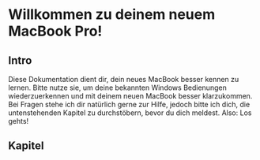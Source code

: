 # Willkommen zu deinem neuem MacBook Pro!
## Intro

Diese Dokumentation dient dir, dein neues MacBook besser kennen zu lernen. Bitte nutze sie, um deine bekannten Windows Bedienungen wiederzuerkennen und mit deinem neuen MacBook besser klarzukommen. Bei Fragen stehe ich dir natürlich gerne zur Hilfe, jedoch bitte ich dich, die untenstehenden Kapitel zu durchstöbern, bevor du dich meldest. Also: Los gehts!

## Kapitel


